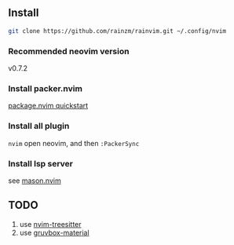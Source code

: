 ## Install

```bash
git clone https://github.com/rainzm/rainvim.git ~/.config/nvim
```

### Recommended neovim version

v0.7.2

### Install packer.nvim

[package.nvim quickstart](https://github.com/wbthomason/packer.nvim#Quickstart)

### Install all plugin

`nvim` open neovim, and then `:PackerSync`

### Install lsp server

see [mason.nvim](https://github.com/williamboman/mason.nvim)

## TODO

1. use [nvim-treesitter](https://github.com/nvim-treesitter/nvim-treesitter) 
2. use [gruvbox-material](https://github.com/sainnhe/gruvbox-material)
